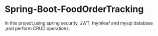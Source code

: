 # Spring-Boot-FoodOrderTracking


In this project,using spring security, JWT, thymleaf and mysql database ,and perform CRUD operations.
